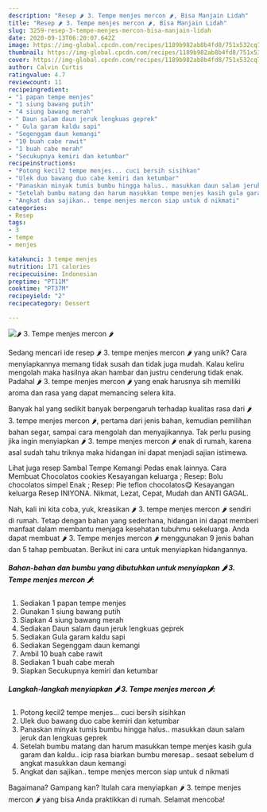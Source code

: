```yaml
---
description: "Resep 🌶 3. ️Tempe menjes mercon 🌶️, Bisa Manjain Lidah"
title: "Resep 🌶 3. ️Tempe menjes mercon 🌶️, Bisa Manjain Lidah"
slug: 3259-resep-3-tempe-menjes-mercon-bisa-manjain-lidah
date: 2020-09-13T06:20:07.642Z
image: https://img-global.cpcdn.com/recipes/1189b982ab8b4fd8/751x532cq70/🌶-3-️tempe-menjes-mercon-🌶️-foto-resep-utama.jpg
thumbnail: https://img-global.cpcdn.com/recipes/1189b982ab8b4fd8/751x532cq70/🌶-3-️tempe-menjes-mercon-🌶️-foto-resep-utama.jpg
cover: https://img-global.cpcdn.com/recipes/1189b982ab8b4fd8/751x532cq70/🌶-3-️tempe-menjes-mercon-🌶️-foto-resep-utama.jpg
author: Calvin Curtis
ratingvalue: 4.7
reviewcount: 11
recipeingredient:
- "1 papan tempe menjes"
- "1 siung bawang putih"
- "4 siung bawang merah"
- " Daun salam daun jeruk lengkuas geprek"
- " Gula garam kaldu sapi"
- "Segenggam daun kemangi"
- "10 buah cabe rawit"
- "1 buah cabe merah"
- "Secukupnya kemiri dan ketumbar"
recipeinstructions:
- "Potong kecil2 tempe menjes... cuci bersih sisihkan"
- "Ulek duo bawang duo cabe kemiri dan ketumbar"
- "Panaskan minyak tumis bumbu hingga halus.. masukkan daun salam jeruk dan lengkuas geprek"
- "Setelah bumbu matang dan harum masukkan tempe menjes kasih gula garam dan kaldu.. icip rasa biarkan bumbu meresap.. sesaat sebelum d angkat masukkan daun kemangi"
- "Angkat dan sajikan.. tempe menjes mercon siap untuk d nikmati"
categories:
- Resep
tags:
- 3
- tempe
- menjes

katakunci: 3 tempe menjes 
nutrition: 171 calories
recipecuisine: Indonesian
preptime: "PT11M"
cooktime: "PT37M"
recipeyield: "2"
recipecategory: Dessert

---
```



![🌶 3. ️Tempe menjes mercon 🌶️](https://img-global.cpcdn.com/recipes/1189b982ab8b4fd8/751x532cq70/🌶-3-️tempe-menjes-mercon-🌶️-foto-resep-utama.jpg)

Sedang mencari ide resep 🌶 3. ️tempe menjes mercon 🌶️ yang unik? Cara menyiapkannya memang tidak susah dan tidak juga mudah. Kalau keliru mengolah maka hasilnya akan hambar dan justru cenderung tidak enak. Padahal 🌶 3. ️tempe menjes mercon 🌶️ yang enak harusnya sih memiliki aroma dan rasa yang dapat memancing selera kita.

Banyak hal yang sedikit banyak berpengaruh terhadap kualitas rasa dari 🌶 3. ️tempe menjes mercon 🌶️, pertama dari jenis bahan, kemudian pemilihan bahan segar, sampai cara mengolah dan menyajikannya. Tak perlu pusing jika ingin menyiapkan 🌶 3. ️tempe menjes mercon 🌶️ enak di rumah, karena asal sudah tahu triknya maka hidangan ini dapat menjadi sajian istimewa.

Lihat juga resep Sambal Tempe Kemangi Pedas enak lainnya. Cara Membuat Chocolatos cookies Kesayangan keluarga ; Resep: Bolu chocolatos simpel Enak ; Resep: Pie teflon chocolatos😋 Kesayangan keluarga Resep INIYONA. Nikmat, Lezat, Cepat, Mudah dan ANTI GAGAL.


Nah, kali ini kita coba, yuk, kreasikan 🌶 3. ️tempe menjes mercon 🌶️ sendiri di rumah. Tetap dengan bahan yang sederhana, hidangan ini dapat memberi manfaat dalam membantu menjaga kesehatan tubuhmu sekeluarga. Anda dapat membuat 🌶 3. ️Tempe menjes mercon 🌶️ menggunakan 9 jenis bahan dan 5 tahap pembuatan. Berikut ini cara untuk menyiapkan hidangannya.

<!--inarticleads1-->

##### Bahan-bahan dan bumbu yang dibutuhkan untuk menyiapkan 🌶 3. ️Tempe menjes mercon 🌶️:

1. Sediakan 1 papan tempe menjes
1. Gunakan 1 siung bawang putih
1. Siapkan 4 siung bawang merah
1. Sediakan  Daun salam daun jeruk lengkuas geprek
1. Sediakan  Gula garam kaldu sapi
1. Sediakan Segenggam daun kemangi
1. Ambil 10 buah cabe rawit
1. Sediakan 1 buah cabe merah
1. Siapkan Secukupnya kemiri dan ketumbar




<!--inarticleads2-->

##### Langkah-langkah menyiapkan 🌶 3. ️Tempe menjes mercon 🌶️:

1. Potong kecil2 tempe menjes... cuci bersih sisihkan
1. Ulek duo bawang duo cabe kemiri dan ketumbar
1. Panaskan minyak tumis bumbu hingga halus.. masukkan daun salam jeruk dan lengkuas geprek
1. Setelah bumbu matang dan harum masukkan tempe menjes kasih gula garam dan kaldu.. icip rasa biarkan bumbu meresap.. sesaat sebelum d angkat masukkan daun kemangi
1. Angkat dan sajikan.. tempe menjes mercon siap untuk d nikmati




Bagaimana? Gampang kan? Itulah cara menyiapkan 🌶 3. ️tempe menjes mercon 🌶️ yang bisa Anda praktikkan di rumah. Selamat mencoba!
